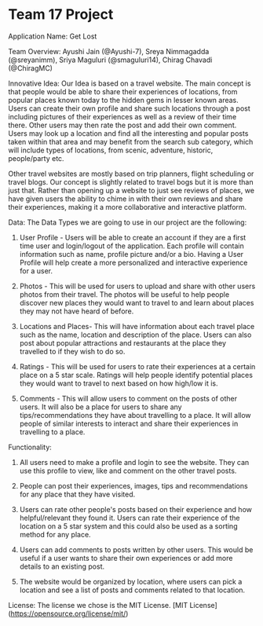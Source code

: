# Team 17 Project
Application Name: Get Lost

Team Overview: 
Ayushi Jain (@Ayushi-7),
Sreya Nimmagadda (@sreyanimm),
Sriya Maguluri (@smaguluri14),
Chirag Chavadi (@ChiragMC)

Innovative Idea:
Our Idea is based on a travel website. The main concept is that people would be able to share their experiences of locations, from popular places known today to the hidden gems in lesser known areas. Users can create their own profile and share such locations through a post including pictures of their experiences as well as a review of their time there. Other users may then rate the post and add their own comment. Users may look up a location and find all the interesting and popular posts taken within that area and may benefit from the search sub category, which will include types of locations, from scenic, adventure, historic, people/party etc.

Other travel websites are mostly based on trip planners, flight scheduling or travel blogs. Our concept is slightly related to travel bogs but it is more than just that. Rather than opening up a website to just see reviews of places, we have given users the ability to chime in with their own reviews and share their experiences, making it a more collaborative and interactive platform.

Data: 
The Data Types we are going to use in our project are the following:
1) User Profile - Users will be able to create an account if they are a first time user and login/logout of the application. Each profile will contain information such as name, profile picture and/or a bio. Having a User Profile will help create a more personalized and interactive experience for a user.

2) Photos - This will be used for users to upload and share with other users photos from their travel. The photos will be useful to help people discover new places they would want to travel to and learn about places they may not have heard of before.

3) Locations and Places- This will have information about each travel place such as the name, location and description of the place. Users can also post about popular attractions and restaurants at the place they travelled to if they wish to do so.

4) Ratings - This will be used for users to rate their experiences at a certain place on a 5 star scale. Ratings will help people identify potential places they would want to travel to next based on how high/low it is. 

5) Comments - This will allow users to comment on the posts of other users. It will also be a place for users to share any tips/recommendations they have about travelling to a place. It will allow people of similar interests to interact and share their experiences in travelling to a place. 

Functionality:
1) All users need to make a profile and login to see the website. They can use this profile to view, like and comment on the other travel posts. 

2) People can post their experiences, images, tips and recommendations for any place that they have visited. 

3) Users can rate other people's posts based on their experience and how helpful/relevant they found it. Users can rate their experience of the location on a 5 star system and this could also be used as a sorting method for any place.

4) Users can add comments to posts written by other users. This would be useful if a user wants to share their own experiences or add more details to an existing post.

5) The website would be organized by location, where users can pick a location and see a list of posts and comments related to that location.

License:
The license we chose is the MIT License.
[MIT License] (https://opensource.org/license/mit/)